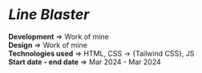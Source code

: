 ﻿# _Line Blaster_
**Development** => Work of mine  
**Design** => Work of mine  
**Technologies used** => HTML, CSS -> {Tailwind CSS}, JS  
**Start date - end date** => Mar 2024 - Mar 2024  
